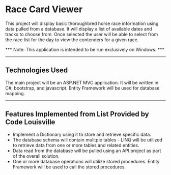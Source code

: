 # Race Card Viewer

This project will display basic thoroughbred horse race information using data pulled from a database. It will display a list of available dates and tracks to choose from. Once selected the user will be able to select from the race list for the day to view the contenders for a given race.

*** Note: This application is intended to be run exclusively on Windows. ***

---

## Technologies Used

The main project will be an ASP.NET MVC application. It will be written in C#, bootstrap, and javascript. Entity Framework will be used for database mapping.
 

---

## Features Implemented from List Provided by Code Louisville

 - Implement a Dictionary using it to store and retrieve specific data.
 - The database schema will contain mulitple tables - LINQ will be utilized to retrieve data from one or more tables and related entities.
 - Data read from the database will be pulled using an API project as part of the overall solution.
 - One or more database operations will utilize stored procedures. Entity Framework will be used to call the stored procedures.
 
